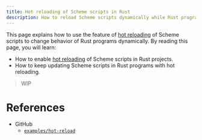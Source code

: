 ```yaml
---
title: Hot reloading of Scheme scripts in Rust
description: How to reload Scheme scripts dynamically while Rust programs keep running
---
```


This page explains how to use the feature of [hot reloading][hot-reload] of Scheme scripts to change behavior of Rust programs dynamically. By reading this page, you will learn:

- How to enable [hot reloading][hot-reload] of Scheme scripts in Rust projects.
- How to keep updating Scheme scripts in Rust programs with hot reloading.

> WIP

# References

- GitHub
  - [`examples/hot-reload`](https://github.com/raviqqe/stak/tree/main/examples)

[hot-reload]: https://en.wikipedia.org/wiki/Hot_swapping#Software
